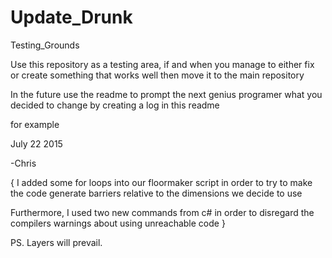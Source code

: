 # Update_Drunk
Testing_Grounds

Use this repository as a testing area, if and when you manage to either fix or create something that works well
then move it to the main repository

In the future use the readme to prompt the next genius programer what you decided to change by creating a log in this readme

for example

July 22 2015

-Chris

{
I added some for loops into our floormaker script in order to try to make the code generate barriers relative to the dimensions we decide to use

Furthermore, I used two  new commands from c# in order to disregard the compilers warnings about using unreachable code
}









PS. Layers will prevail.
